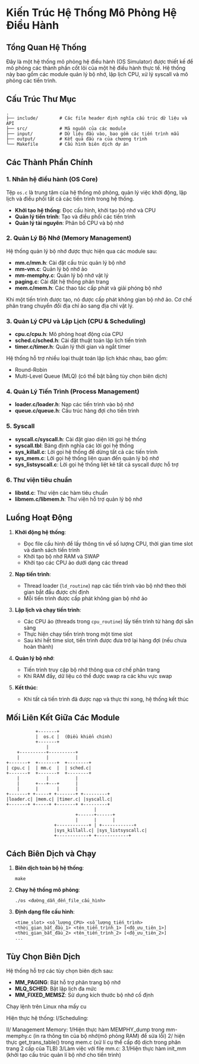 # Kiến Trúc Hệ Thống Mô Phỏng Hệ Điều Hành

## Tổng Quan Hệ Thống

Đây là một hệ thống mô phỏng hệ điều hành (OS Simulator) được thiết kế để mô phỏng các thành phần cốt lõi của một hệ điều hành thực tế. Hệ thống này bao gồm các module quản lý bộ nhớ, lập lịch CPU, xử lý syscall và mô phỏng các tiến trình.

## Cấu Trúc Thư Mục

```
.
├── include/        # Các file header định nghĩa cấu trúc dữ liệu và API
├── src/            # Mã nguồn của các module
├── input/          # Dữ liệu đầu vào, bao gồm các tiến trình mẫu
├── output/         # Kết quả đầu ra của chương trình
└── Makefile        # Cấu hình biên dịch dự án
```

## Các Thành Phần Chính

### 1. Nhân hệ điều hành (OS Core)

Tệp `os.c` là trung tâm của hệ thống mô phỏng, quản lý việc khởi động, lập lịch và điều phối tất cả các tiến trình trong hệ thống.

- **Khởi tạo hệ thống**: Đọc cấu hình, khởi tạo bộ nhớ và CPU
- **Quản lý tiến trình**: Tạo và điều phối các tiến trình
- **Quản lý tài nguyên**: Phân bổ CPU và bộ nhớ

### 2. Quản Lý Bộ Nhớ (Memory Management)

Hệ thống quản lý bộ nhớ được thực hiện qua các module sau:

- **mm.c/mm.h**: Cài đặt cấu trúc quản lý bộ nhớ 
- **mm-vm.c**: Quản lý bộ nhớ ảo
- **mm-memphy.c**: Quản lý bộ nhớ vật lý
- **paging.c**: Cài đặt hệ thống phân trang
- **mem.c/mem.h**: Các thao tác cấp phát và giải phóng bộ nhớ

Khi một tiến trình được tạo, nó được cấp phát không gian bộ nhớ ảo. Cơ chế phân trang chuyển đổi địa chỉ ảo sang địa chỉ vật lý.

### 3. Quản Lý CPU và Lập Lịch (CPU & Scheduling)

- **cpu.c/cpu.h**: Mô phỏng hoạt động của CPU
- **sched.c/sched.h**: Cài đặt thuật toán lập lịch tiến trình
- **timer.c/timer.h**: Quản lý thời gian và ngắt timer

Hệ thống hỗ trợ nhiều loại thuật toán lập lịch khác nhau, bao gồm:
- Round-Robin
- Multi-Level Queue (MLQ) (có thể bật bằng tùy chọn biên dịch)

### 4. Quản Lý Tiến Trình (Process Management)

- **loader.c/loader.h**: Nạp các tiến trình vào bộ nhớ
- **queue.c/queue.h**: Cấu trúc hàng đợi cho tiến trình

### 5. Syscall

- **syscall.c/syscall.h**: Cài đặt giao diện lời gọi hệ thống
- **syscall.tbl**: Bảng định nghĩa các lời gọi hệ thống
- **sys_killall.c**: Lời gọi hệ thống để dừng tất cả các tiến trình
- **sys_mem.c**: Lời gọi hệ thống liên quan đến quản lý bộ nhớ
- **sys_listsyscall.c**: Lời gọi hệ thống liệt kê tất cả syscall được hỗ trợ

### 6. Thư viện tiêu chuẩn

- **libstd.c**: Thư viện các hàm tiêu chuẩn
- **libmem.c/libmem.h**: Thư viện hỗ trợ quản lý bộ nhớ

## Luồng Hoạt Động

1. **Khởi động hệ thống**:
   - Đọc file cấu hình để lấy thông tin về số lượng CPU, thời gian time slot và danh sách tiến trình
   - Khởi tạo bộ nhớ RAM và SWAP
   - Khởi tạo các CPU ảo dưới dạng các thread

2. **Nạp tiến trình**:
   - Thread loader (`ld_routine`) nạp các tiến trình vào bộ nhớ theo thời gian bắt đầu được chỉ định
   - Mỗi tiến trình được cấp phát không gian bộ nhớ ảo

3. **Lập lịch và chạy tiến trình**:
   - Các CPU ảo (threads trong `cpu_routine`) lấy tiến trình từ hàng đợi sẵn sàng
   - Thực hiện chạy tiến trình trong một time slot
   - Sau khi hết time slot, tiến trình được đưa trở lại hàng đợi (nếu chưa hoàn thành)

4. **Quản lý bộ nhớ**:
   - Tiến trình truy cập bộ nhớ thông qua cơ chế phân trang
   - Khi RAM đầy, dữ liệu có thể được swap ra các khu vực swap

5. **Kết thúc**:
   - Khi tất cả tiến trình đã được nạp và thực thi xong, hệ thống kết thúc

## Mối Liên Kết Giữa Các Module

```
           +-------+
           |  os.c |  (Điều khiển chính)
           +-------+
               |
    +----------+----------+
    |          |          |
+-------+  +-------+  +--------+
| cpu.c |  | mm.c  |  | sched.c|
+-------+  +-------+  +--------+
    |          |          |
    |      +---+---+      |
    |      |       |      |
+-------+ +-----+ +-------+ +---------+
|loader.c| |mem.c| |timer.c| |syscall.c|
+-------+ +-----+ +-------+ +---------+
                                 |
                          +------+------+
                          |      |      |
                  +------------+ | +------------+
                  |sys_killall.c| |sys_listsyscall.c|
                  +------------+ +------------+
```

## Cách Biên Dịch và Chạy

1. **Biên dịch toàn bộ hệ thống**:
   ```
   make
   ```

2. **Chạy hệ thống mô phỏng**:
   ```
   ./os <đường_dẫn_đến_file_cấu_hình>
   ```

3. **Định dạng file cấu hình**:
   ```
   <time_slot> <số_lượng_CPU> <số_lượng_tiến_trình>
   <thời_gian_bắt_đầu_1> <tên_tiến_trình_1> [<độ_ưu_tiên_1>]
   <thời_gian_bắt_đầu_2> <tên_tiến_trình_2> [<độ_ưu_tiên_2>]
   ...
   ```

## Tùy Chọn Biên Dịch

Hệ thống hỗ trợ các tùy chọn biên dịch sau:
- **MM_PAGING**: Bật hỗ trợ phân trang bộ nhớ
- **MLQ_SCHED**: Bật lập lịch đa mức
- **MM_FIXED_MEMSZ**: Sử dụng kích thước bộ nhớ cố định 


Chạy lệnh trên Linux nha mấy cu

Hiện thực hệ thống:
I/Scheduling:

II/ Management Memory:
1/Hiện thực hàm MEMPHY_dump trong mm-memphy.c (in ra thông tin của bộ nhớ(mô phỏng RAM) để sửa lỗi)
2/ hiện thực get_trans_table() trong mem.c (xử lí cụ thể cấp độ dịch trong phân trang 2 cấp của TLB)
3/Làm việc với file mm.c:
   3.1/Hiện thực hàm init_mm (khởi tạo cấu trúc quản lí bộ nhớ cho tiến trình)